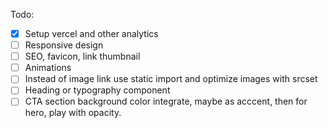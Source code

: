 Todo:

- [x] Setup vercel and other analytics
- [ ] Responsive design
- [ ] SEO, favicon, link thumbnail
- [ ] Animations
- [ ] Instead of image link use static import and optimize images with srcset
- [ ] Heading or typography component
- [ ] CTA section background color integrate, maybe as acccent, then for hero, play with opacity.
